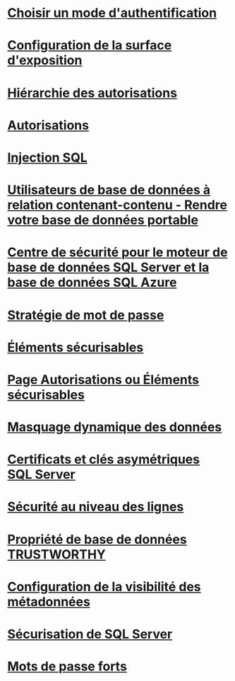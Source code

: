 # [Choisir un mode d'authentification](choose-an-authentication-mode.md)
# [Configuration de la surface d'exposition](surface-area-configuration.md)
# [Hiérarchie des autorisations](permissions-hierarchy-database-engine.md)
# [Autorisations](permissions-database-engine.md)
# [Injection SQL](sql-injection.md)
# [Utilisateurs de base de données à relation contenant-contenu - Rendre votre base de données portable](contained-database-users-making-your-database-portable.md)
# [Centre de sécurité pour le moteur de base de données SQL Server et la base de données SQL Azure](security-center-for-sql-server-database-engine-and-azure-sql-database.md)
# [Stratégie de mot de passe](password-policy.md)
# [Éléments sécurisables](securables.md)
# [Page Autorisations ou Éléments sécurisables](permissions-or-securables-page.md)
# [Masquage dynamique des données](dynamic-data-masking.md)
# [Certificats et clés asymétriques SQL Server](sql-server-certificates-and-asymmetric-keys.md)
# [Sécurité au niveau des lignes](row-level-security.md)
# [Propriété de base de données TRUSTWORTHY](trustworthy-database-property.md)
# [Configuration de la visibilité des métadonnées](metadata-visibility-configuration.md)
# [Sécurisation de SQL Server](securing-sql-server.md)
# [Mots de passe forts](strong-passwords.md)
